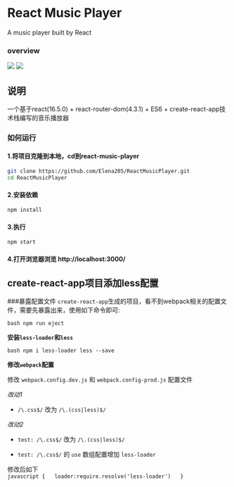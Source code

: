 # React Music Player 
A music player built by React

### overview
![](https://github.com/Elena205/ReactMusicPlayer/blob/master/src/images/music-player.png?raw=true)
![](https://github.com/Elena205/ReactMusicPlayer/blob/master/src/images/music-list.png?raw=true)

## 说明
一个基于react(16.5.0) + react-router-dom(4.3.1) + ES6 + create-react-app技术栈编写的音乐播放器

### 如何运行

#### 1.将项目克隆到本地，cd到react-music-player
``` bash
git clone https://github.com/Elena205/ReactMusicPlayer.git
cd ReactMusicPlayer
```
#### 2.安装依赖
``` bash
npm install
```
#### 3.执行
``` bash
npm start
```
#### 4.打开浏览器浏览 http://localhost:3000/

## create-react-app项目添加less配置
###暴露配置文件
`create-react-app`生成的项目，看不到webpack相关的配置文件，需要先暴露出来，使用如下命令即可:  

``bash
npm run eject
``  

**安装`less-loader`和`less`**  

``bash
npm i less-loader less --save
``  

**修改`webpack`配置**  

修改 `webpack.config.dev.js` 和 `webpack.config-prod.js` 配置文件  
  
*改动1*

+ `/\.css$/` 改为 `/\.(css|less)$/`  

*改动2*  
+ `test: /\.css$/` 改为 `/\.(css|less)$/`  

+ `test: /\.css$/` 的 `use` 数组配置增加 `less-loader`  

修改后如下  
``javascript
  {  
  loader:require.resolve('less-loader')  
  }
``
